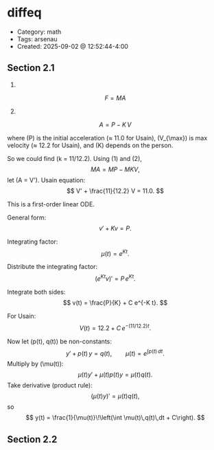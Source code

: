 diffeq
=====

- Category: math
- Tags: arsenau
- Created: 2025-09-02 @ 12:52:44-4:00

Section 2.1
---

1.

   $$
   F = MA
   $$

2.

   $$
   A = P - K\,V
   $$

where \(P\) is the initial acceleration (≈ 11.0 for Usain), \(V_{\max}\) is max velocity (≈ 12.2 for Usain), and \(K\) depends on the person.

So we could find \(k = 11/12.2\). Using (1) and (2),
$$
MA = MP - MKV,
$$
let \(A = V'\). Usain equation:
$$
V' + \frac{11}{12.2} V = 11.0.
$$

This is a first-order linear ODE.

General form:
$$
v' + K v = P.
$$

Integrating factor:
$$
\mu(t) = e^{Kt}.
$$

Distribute the integrating factor:
$$
(e^{Kt} v)' = P\,e^{Kt}.
$$

Integrate both sides:
$$
v(t) = \frac{P}{K} + C e^{-K t}.
$$

For Usain:
$$
V(t) = 12.2 + C\,e^{-(11/12.2)t}.
$$

Now let \(p(t), q(t)\) be non-constants:
$$
y' + p(t)\,y = q(t), \qquad \mu(t) = e^{\int p(t)\,dt}.
$$
Multiply by \(\mu(t)\):
$$
\mu(t) y' + \mu(t) p(t) y = \mu(t) q(t).
$$
Take derivative (product rule):
$$
(\mu(t) y)' = \mu(t) q(t),
$$
so
$$
y(t) = \frac{1}{\mu(t)}\!\left(\int \mu(t)\,q(t)\,dt + C\right).
$$

Section 2.2
---
